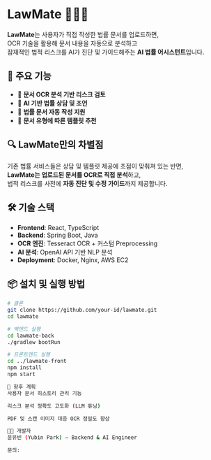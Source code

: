 # LawMate 🧑‍⚖️📄

**LawMate**는 사용자가 직접 작성한 법률 문서를 업로드하면,  
OCR 기술을 활용해 문서 내용을 자동으로 분석하고  
잠재적인 법적 리스크를 AI가 진단 및 가이드해주는 **AI 법률 어시스턴트**입니다.

## 🚀 주요 기능

- 📝 **문서 OCR 분석 기반 리스크 검토**
- 🤖 **AI 기반 법률 상담 및 조언**
- 📄 **법률 문서 자동 작성 지원**
- 📁 **문서 유형에 따른 템플릿 추천**

## 🔍 LawMate만의 차별점

기존 법률 서비스들은 상담 및 템플릿 제공에 초점이 맞춰져 있는 반면,  
**LawMate는 업로드된 문서를 OCR로 직접 분석**하고,  
법적 리스크를 사전에 **자동 진단 및 수정 가이드**까지 제공합니다.

## 🛠️ 기술 스택

- **Frontend**: React, TypeScript
- **Backend**: Spring Boot, Java
- **OCR 엔진**: Tesseract OCR + 커스텀 Preprocessing
- **AI 분석**: OpenAI API 기반 NLP 분석
- **Deployment**: Docker, Nginx, AWS EC2

## 📦 설치 및 실행 방법

```bash
# 클론
git clone https://github.com/your-id/lawmate.git
cd lawmate

# 백엔드 실행
cd lawmate-back
./gradlew bootRun

# 프론트엔드 실행
cd ../lawmate-front
npm install
npm start

🧪 향후 계획
사용자 문서 히스토리 관리 기능

리스크 분석 정확도 고도화 (LLM 튜닝)

PDF 및 스캔 이미지 대응 OCR 정밀도 향상

👩‍💻 개발자
윤유빈 (Yubin Park) – Backend & AI Engineer

문의: 

